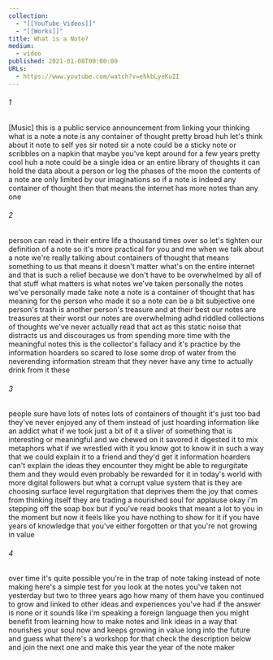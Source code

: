 ```yaml
---
collection:
  - "[[YouTube Videos]]"
  - "[[Works]]"
title: What is a Note?
medium:
  - video
published: 2021-01-08T00:00:00
URLs:
  - https://www.youtube.com/watch?v=ehkbLyeKuII
---
```


###### 1

[Music] this is a public service announcement from linking your thinking what is a note a note is any container of thought pretty broad huh let's think about it note to self yes sir noted sir a note could be a sticky note or scribbles on a napkin that maybe you've kept around for a few years pretty cool huh a note could be a single idea or an entire library of thoughts it can hold the data about a person or log the phases of the moon the contents of a note are only limited by our imaginations so if a note is indeed any container of thought then that means the internet has more notes than any one

###### 2

person can read in their entire life a thousand times over so let's tighten our definition of a note so it's more practical for you and me when we talk about a note we're really talking about containers of thought that means something to us that means it doesn't matter what's on the entire internet and that is such a relief because we don't have to be overwhelmed by all of that stuff what matters is what notes we've taken personally the notes we've personally made take note a note is a container of thought that has meaning for the person who made it so a note can be a bit subjective one person's trash is another person's treasure and at their best our notes are treasures at their worst our notes are overwhelming adhd riddled collections of thoughts we've never actually read that act as this static noise that distracts us and discourages us from spending more time with the meaningful notes this is the collector's fallacy and it's practice by the information hoarders so scared to lose some drop of water from the neverending information stream that they never have any time to actually drink from it these

###### 3

people sure have lots of notes lots of containers of thought it's just too bad they've never enjoyed any of them instead of just hoarding information like an addict what if we took just a bit of it a sliver of something that is interesting or meaningful and we chewed on it savored it digested it to mix metaphors what if we wrestled with it you know got to know it in such a way that we could explain it to a friend and they'd get it information hoarders can't explain the ideas they encounter they might be able to regurgitate them and they would even probably be rewarded for it in today's world with more digital followers but what a corrupt value system that is they are choosing surface level regurgitation that deprives them the joy that comes from thinking itself they are trading a nourished soul for applause okay i'm stepping off the soap box but if you've read books that meant a lot to you in the moment but now it feels like you have nothing to show for it if you have years of knowledge that you've either forgotten or that you're not growing in value

###### 4

over time it's quite possible you're in the trap of note taking instead of note making here's a simple test for you look at the notes you've taken not yesterday but two to three years ago how many of them have you continued to grow and linked to other ideas and experiences you've had if the answer is none or it sounds like i'm speaking a foreign language then you might benefit from learning how to make notes and link ideas in a way that nourishes your soul now and keeps growing in value long into the future and guess what there's a workshop for that check the description below and join the next one and make this year the year of the note maker

